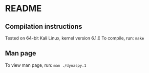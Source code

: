 # README

## Compilation instructions
Tested on 64-bit Kali Linux, kernel version 6.1.0
To compile, run:
`make`

## Man page
To view man page, run:
`man ./dynaspy.1`
